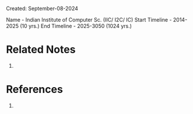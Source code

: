 Created: September-08-2024

Name - Indian Institute of Computer Sc. (IIC/ I2C/ IC)
Start Timeline - 2014-2025 (10 yrs.)
End Timeline - 2025-3050 (1024 yrs.)

# Related Notes

1. 
# References

1. 